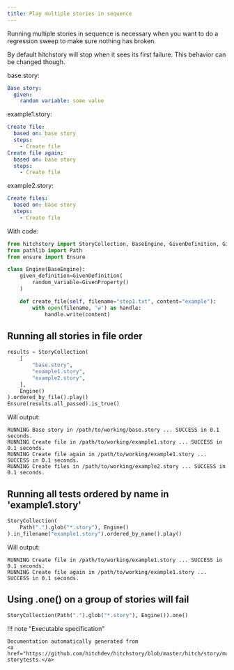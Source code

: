 ```yaml
---
title: Play multiple stories in sequence
---
```




Running multiple stories in sequence is necessary when
you want to do a regression sweep to make sure nothing
has broken.

By default hitchstory will stop when it sees its first
failure. This behavior can be changed though.




base.story:

```yaml
Base story:
  given:
    random variable: some value
```
example1.story:

```yaml
Create file:
  based on: base story
  steps:
    - Create file
Create file again:
  based on: base story
  steps:
    - Create file
```
example2.story:

```yaml
Create files:
  based on: base story
  steps:
    - Create file
```

With code:

```python
from hitchstory import StoryCollection, BaseEngine, GivenDefinition, GivenProperty
from pathlib import Path
from ensure import Ensure

class Engine(BaseEngine):
    given_definition=GivenDefinition(
        random_variable=GivenProperty()
    )

    def create_file(self, filename="step1.txt", content="example"):
        with open(filename, 'w') as handle:
            handle.write(content)

```




## Running all stories in file order







```python
results = StoryCollection(
    [
        "base.story",
        "example1.story",
        "example2.story",
    ],
    Engine()
).ordered_by_file().play()
Ensure(results.all_passed).is_true()

```

Will output:
```
RUNNING Base story in /path/to/working/base.story ... SUCCESS in 0.1 seconds.
RUNNING Create file in /path/to/working/example1.story ... SUCCESS in 0.1 seconds.
RUNNING Create file again in /path/to/working/example1.story ... SUCCESS in 0.1 seconds.
RUNNING Create files in /path/to/working/example2.story ... SUCCESS in 0.1 seconds.
```





## Running all tests ordered by name in 'example1.story'







```python
StoryCollection(
    Path(".").glob("*.story"), Engine()
).in_filename("example1.story").ordered_by_name().play()

```

Will output:
```
RUNNING Create file in /path/to/working/example1.story ... SUCCESS in 0.1 seconds.
RUNNING Create file again in /path/to/working/example1.story ... SUCCESS in 0.1 seconds.
```





## Using .one() on a group of stories will fail







```python
StoryCollection(Path(".").glob("*.story"), Engine()).one()

```









!!! note "Executable specification"

    Documentation automatically generated from 
    <a href="https://github.com/hitchdev/hitchstory/blob/master/hitch/story/multiple.story">multiple.story
    storytests.</a>

